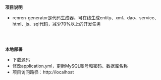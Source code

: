 **项目说明** 
- renren-generator是代码生成器，可在线生成entity、xml、dao、service、html、js、sql代码，减少70%以上的开发任务
<br> 

<br> 

 **本地部署**
- 下载源码
- 修改application.yml，更新MySQL账号和密码、数据库名称
- 项目访问路径：http://localhost